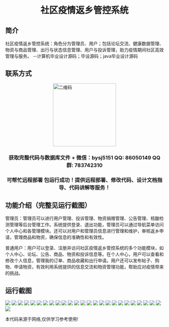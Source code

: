 <p><h1 align="center">社区疫情返乡管控系统</h1></p>

## 简介
社区疫情返乡管控系统：角色分为管理员、用户；包括论坛交流、健康数据管理、物资与商品管理、出行与状态信息管理、用户与投诉管理，助力疫情期间社区高效管理与服务。    --计算机毕业设计源码；毕设源码；java毕业设计源码


## 联系方式
<img src="https://bs-1329754181.cos.ap-shanghai.myqcloud.com/wx.jpg" alt="二维码" style="display: block; margin: 0 auto;" width="200px">
<p><h3 align="center">获取完整代码与数据库文件 + 微信：bysj5151 QQ: 86050149 QQ群: 783742310</h3></p>
<p><h3 align="center">可帮忙远程部署 包运行成功！提供远程部署、修改代码、设计文档指导、代码讲解等服务！</h3></p>

## 功能介绍（完整见运行截图）
管理员：管理员可以进行用户管理、投诉管理、物资捐赠管理、公告管理、核酸检测管理等后台管理工作。系统提供登录、退出功能，管理员可以通过导航菜单访问个人中心和各管理模块。还可以对用户和管理员信息进行管理和维护，审核返乡申请，管理商品和物资，确保信息的准确性和有效性。

普通用户：用户可以登录、注册并访问社区疫情返乡管控系统的多个功能模块，如个人中心、论坛、公告、商品、物资和投诉信息等。在个人中心，用户可以查看和修改个人信息，管理我的订单、商品收藏和出行申请。用户还可以发布帖子、购物、申请物资，有效利用系统提供的信息交流和物资管理功能，帮助应对疫情带来的挑战。


## 运行截图
![](https://bs-1329754181.cos.ap-shanghai.myqcloud.com/spring/CommunityEpidemicReturnControlSystem/img/001.jpg)
![](https://bs-1329754181.cos.ap-shanghai.myqcloud.com/spring/CommunityEpidemicReturnControlSystem/img/002.jpg)
![](https://bs-1329754181.cos.ap-shanghai.myqcloud.com/spring/CommunityEpidemicReturnControlSystem/img/003.jpg)
![](https://bs-1329754181.cos.ap-shanghai.myqcloud.com/spring/CommunityEpidemicReturnControlSystem/img/004.jpg)
![](https://bs-1329754181.cos.ap-shanghai.myqcloud.com/spring/CommunityEpidemicReturnControlSystem/img/005.jpg)
![](https://bs-1329754181.cos.ap-shanghai.myqcloud.com/spring/CommunityEpidemicReturnControlSystem/img/006.jpg)
![](https://bs-1329754181.cos.ap-shanghai.myqcloud.com/spring/CommunityEpidemicReturnControlSystem/img/007.jpg)
![](https://bs-1329754181.cos.ap-shanghai.myqcloud.com/spring/CommunityEpidemicReturnControlSystem/img/008.jpg)
![](https://bs-1329754181.cos.ap-shanghai.myqcloud.com/spring/CommunityEpidemicReturnControlSystem/img/009.jpg)
![](https://bs-1329754181.cos.ap-shanghai.myqcloud.com/spring/CommunityEpidemicReturnControlSystem/img/010.jpg)
![](https://bs-1329754181.cos.ap-shanghai.myqcloud.com/spring/CommunityEpidemicReturnControlSystem/img/011.jpg)
![](https://bs-1329754181.cos.ap-shanghai.myqcloud.com/spring/CommunityEpidemicReturnControlSystem/img/012.jpg)
![](https://bs-1329754181.cos.ap-shanghai.myqcloud.com/spring/CommunityEpidemicReturnControlSystem/img/013.jpg)
![](https://bs-1329754181.cos.ap-shanghai.myqcloud.com/spring/CommunityEpidemicReturnControlSystem/img/014.jpg)
![](https://bs-1329754181.cos.ap-shanghai.myqcloud.com/spring/CommunityEpidemicReturnControlSystem/img/015.jpg)
![](https://bs-1329754181.cos.ap-shanghai.myqcloud.com/spring/CommunityEpidemicReturnControlSystem/img/016.jpg)
![](https://bs-1329754181.cos.ap-shanghai.myqcloud.com/spring/CommunityEpidemicReturnControlSystem/img/017.jpg)
![](https://bs-1329754181.cos.ap-shanghai.myqcloud.com/spring/CommunityEpidemicReturnControlSystem/img/018.jpg)
![](https://bs-1329754181.cos.ap-shanghai.myqcloud.com/spring/CommunityEpidemicReturnControlSystem/img/019.jpg)
![](https://bs-1329754181.cos.ap-shanghai.myqcloud.com/spring/CommunityEpidemicReturnControlSystem/img/020.jpg)
![](https://bs-1329754181.cos.ap-shanghai.myqcloud.com/spring/CommunityEpidemicReturnControlSystem/img/021.jpg)
![](https://bs-1329754181.cos.ap-shanghai.myqcloud.com/spring/CommunityEpidemicReturnControlSystem/img/022.jpg)
![](https://bs-1329754181.cos.ap-shanghai.myqcloud.com/spring/CommunityEpidemicReturnControlSystem/img/023.jpg)
![](https://bs-1329754181.cos.ap-shanghai.myqcloud.com/spring/CommunityEpidemicReturnControlSystem/img/024.jpg)
![](https://bs-1329754181.cos.ap-shanghai.myqcloud.com/spring/CommunityEpidemicReturnControlSystem/img/025.jpg)
![](https://bs-1329754181.cos.ap-shanghai.myqcloud.com/spring/CommunityEpidemicReturnControlSystem/img/026.jpg)

<p>本代码来源于网络,仅供学习参考使用!</p>
